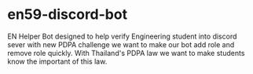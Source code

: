 # en59-discord-bot
EN Helper Bot designed to help verify Engineering student into discord sever with new PDPA challenge we want to make our bot add role and remove role quickly.
With Thailand's PDPA law we want to make students know the important of this law.
